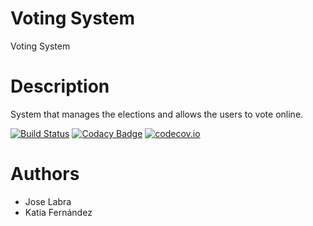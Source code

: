 # Voting System

Voting System

# Description

System that manages the elections and allows the users to vote online.

[![Build Status](https://travis-ci.org/Arquisoft/VotingSystem_i1a.svg?branch=master)](https://travis-ci.org/Arquisoft/VotingSystem_i1a)
[![Codacy Badge](https://api.codacy.com/project/badge/grade/7cb54260654b43f5a101ff73088577cb)](https://www.codacy.com/app/jelabra/VotingSystem_i1a)
[![codecov.io](https://codecov.io/github/Arquisoft/VotingSystem_i1a/coverage.svg?branch=master)](https://codecov.io/github/Arquisoft/VotingSystem_i1a?branch=master)


# Authors

* Jose Labra
* Katia Fernández 


